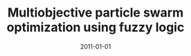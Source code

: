 ---
# Documentation: https://wowchemy.com/docs/managing-content/

title: Multiobjective particle swarm optimization using fuzzy logic
subtitle: ''
summary: ''
authors:
- Hossein Yazdani
- kwasnicka
- Daniel Ortiz-Arroyo
tags: []
categories: []
date: '2011-01-01'
lastmod: 2022-10-07T05:01:22Z
featured: false
draft: false

# Featured image
# To use, add an image named `featured.jpg/png` to your page's folder.
# Focal points: Smart, Center, TopLeft, Top, TopRight, Left, Right, BottomLeft, Bottom, BottomRight.
image:
  caption: ''
  focal_point: ''
  preview_only: false

# Projects (optional).
#   Associate this post with one or more of your projects.
#   Simply enter your project's folder or file name without extension.
#   E.g. `projects = ["internal-project"]` references `content/project/deep-learning/index.md`.
#   Otherwise, set `projects = []`.
projects: []
publishDate: '2022-10-07T05:01:21.196519Z'
publication_types:
- '1'
abstract: ''
publication: '*Computational collective intelligence : technologies and applications
  : Third International Conference, ICCCI 2011, Gdynia, Poland, September 21-23, 2011
  : proceedings. Pt. 1*'
doi: 10.1007/978-3-642-23935-9_22
---